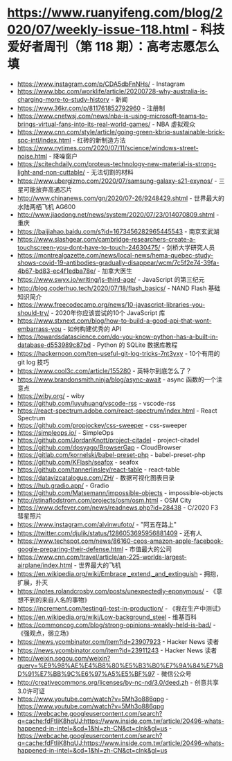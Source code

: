 # https://www.ruanyifeng.com/blog/2020/07/weekly-issue-118.html - 科技爱好者周刊（第 118 期）：高考志愿怎么填

- https://www.instagram.com/p/CDA5dbFnNHs/ - Instagram
- https://www.bbc.com/worklife/article/20200728-why-australia-is-charging-more-to-study-history - 新闻
- https://www.36kr.com/p/811761852792960 - 注册制
- https://www.cnetwsj.com/news/nba-is-using-microsoft-teams-to-brings-virtual-fans-into-its-real-world-games/ - NBA 虚拟观众
- https://www.cnn.com/style/article/going-green-kbriq-sustainable-brick-spc-intl/index.html - 红砖的新制造方法
- https://www.nytimes.com/2020/07/11/science/windows-street-noise.html - 降噪窗户
- https://scitechdaily.com/proteus-technology-new-material-is-strong-light-and-non-cuttable/ - 无法切割的材料
- https://www.ubergizmo.com/2020/07/samsung-galaxy-s21-exynos/ - 三星可能放弃高通芯片
- http://www.chinanews.com/gn/2020/07-26/9248429.shtml - 世界最大的水陆两栖飞机 AG600
- http://www.jiaodong.net/news/system/2020/07/23/014070809.shtml - 重庆
- https://baijiahao.baidu.com/s?id=1673456282965445543 - 南京玄武湖
- https://www.slashgear.com/cambridge-researchers-create-a-touchscreen-you-dont-have-to-touch-24630475/ - 剑桥大学研究人员
- https://montrealgazette.com/news/local-news/hema-quebec-study-shows-covid-19-antibodies-gradually-disappear/wcm/7c5f2e74-39fa-4b67-bd83-ec4f1edba78e/ - 加拿大医生
- https://www.swyx.io/writing/js-third-age/ - JavaScript 的第三纪元
- http://blog.coderhuo.tech/2020/07/18/flash_basics/ - NAND Flash 基础知识简介
- https://www.freecodecamp.org/news/10-javascript-libraries-you-should-try/ - 2020年你应该尝试的10个 JavaScript 库
- https://www.stxnext.com/blog/how-to-build-a-good-api-that-wont-embarrass-you - 如何构建优秀的 API
- https://towardsdatascience.com/do-you-know-python-has-a-built-in-database-d553989c87bd - Python 的 SQLite 数据库教程
- https://hackernoon.com/ten-useful-git-log-tricks-7nt3yxy - 10个有用的 git log 技巧
- https://www.cool3c.com/article/155280 - 英特尔到底怎么了？
- https://www.brandonsmith.ninja/blog/async-await - async 函数的一个注意点
- https://wiby.org/ - wiby
- https://github.com/luyuhuang/vscode-rss - vscode-rss
- https://react-spectrum.adobe.com/react-spectrum/index.html - React Spectrum
- https://github.com/propjockey/css-sweeper - css-sweeper
- https://simpleops.io/ - SimpleOps
- https://github.com/JordanKnott/project-citadel - project-citadel
- https://github.com/dosyago/BrowserGap - CloudBrowser
- https://gitlab.com/kornelski/babel-preset-php - babel-preset-php
- https://github.com/KFlash/seafox - seafox
- https://github.com/tannerlinsley/react-table - react-table
- https://datavizcatalogue.com/ZH/ - 数据可视化图表目录
- https://hub.gradio.app/ - Gradio
- https://github.com/Matsemann/impossible-objects - impossible-objects
- http://stinaflodstrom.com/projects/osm/osm.html - OSM City
- https://www.dcfever.com/news/readnews.php?id=28438 - C/2020 F3 彗星照片
- https://www.instagram.com/alvinwufoto/ - "阿五在路上"
- https://twitter.com/djulik/status/1286053695956881409 - 还有人
- https://www.techspot.com/news/86160-ceos-amazon-apple-facebook-google-preparing-their-defense.html - 市值最大的公司
- https://www.cnn.com/travel/article/an-225-worlds-largest-airplane/index.html - 世界最大的飞机
- https://en.wikipedia.org/wiki/Embrace,_extend,_and_extinguish - 拥抱，扩展，扑灭
- https://notes.rolandcrosby.com/posts/unexpectedly-eponymous/ - 《意想不到的来自人名的事物》
- https://increment.com/testing/i-test-in-production/ - 《我在生产中测试》
- https://en.wikipedia.org/wiki/Low-background_steel - 维基百科
- https://commoncog.com/blog/strong-opinions-weakly-held-is-bad/ - 《强观点，弱立场》
- https://news.ycombinator.com/item?id=23907923 - Hacker News 读者
- https://news.ycombinator.com/item?id=23911243 - Hacker News 读者
- http://weixin.sogou.com/weixin?query=%E9%98%AE%E4%B8%80%E5%B3%B0%E7%9A%84%E7%BD%91%E7%BB%9C%E6%97%A5%E5%BF%97 - 微信公众号
- http://creativecommons.org/licenses/by-nc-nd/3.0/deed.zh - 创意共享3.0许可证
- https://www.youtube.com/watch?v=5Mh3o886qpg - https://www.youtube.com/watch?v=5Mh3o886qpg
- https://webcache.googleusercontent.com/search?q=cache:fdFtIiK8hqUJ:https://www.inside.com.tw/article/20496-whats-happened-in-intel+&cd=1&hl=zh-CN&ct=clnk&gl=us - https://webcache.googleusercontent.com/search?q=cache:fdFtIiK8hqUJ:https://www.inside.com.tw/article/20496-whats-happened-in-intel+&cd=1&hl=zh-CN&ct=clnk&gl=us